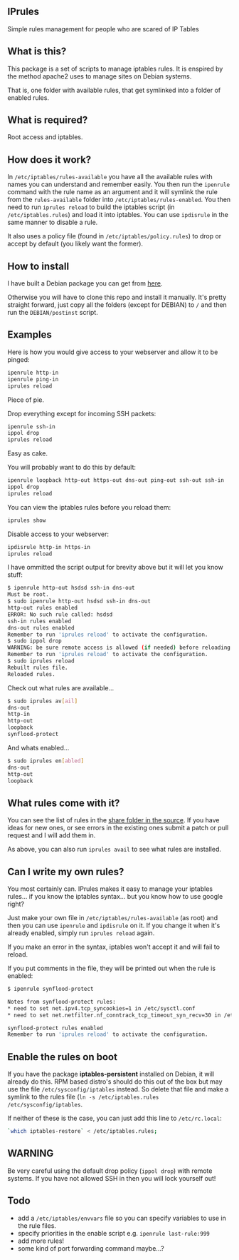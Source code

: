 IPrules
---

Simple rules management for people who are scared of IP Tables

## What is this?

This package is a set of scripts to manage iptables rules.  It is enspired by the method apache2 uses to manage sites on Debian systems.

That is, one folder with available rules, that get symlinked into a folder of enabled rules.

## What is required?

Root access and iptables.

## How does it work?

In `/etc/iptables/rules-available` you have all the available rules with names you can understand and remember easily.  You then run the `ipenrule` command with the rule name as an argument and it will symlink the rule from the `rules-available` folder into `/etc/iptables/rules-enabled`.  You then need to run `iprules reload` to build the iptables script (in `/etc/iptables.rules`) and load it into iptables.  You can use `ipdisrule` in the same manner to disable a rule.

It also uses a policy file (found in `/etc/iptables/policy.rules`) to drop or accept by default (you likely want the former).

## How to install

I have built a Debian package you can get from [here](http://hamstar.github.io/iprules/downloads/iprules_1.0.2.deb).

Otherwise you will have to clone this repo and install it manually. It's pretty straight forward, just copy all the folders (except for DEBIAN) to `/` and then run the `DEBIAN/postinst` script.

## Examples

Here is how you would give access to your webserver and allow it to be pinged:

```sh
ipenrule http-in
ipenrule ping-in
iprules reload
```

Piece of pie.

Drop everything except for incoming SSH packets:

```sh
ipenrule ssh-in
ippol drop
iprules reload
```

Easy as cake.

You will probably want to do this by default:

```sh
ipenrule loopback http-out https-out dns-out ping-out ssh-out ssh-in
ippol drop
iprules reload
```

You can view the iptables rules before you reload them:

```sh
iprules show
```

Disable access to your webserver:

```sh
ipdisrule http-in https-in
iprules reload
```

I have ommitted the script output for brevity above but it will let you know stuff:

```sh
$ ipenrule http-out hsdsd ssh-in dns-out
Must be root.
$ sudo ipenrule http-out hsdsd ssh-in dns-out
http-out rules enabled
ERROR: No such rule called: hsdsd
ssh-in rules enabled
dns-out rules enabled
Remember to run 'iprules reload' to activate the configuration.
$ sudo ippol drop
WARNING: be sure remote access is allowed (if needed) before reloading
Remember to run 'iprules reload' to activate the configuration.
$ sudo iprules reload
Rebuilt rules file.
Reloaded rules.
```

Check out what rules are available...

```sh
$ sudo iprules av[ail]
dns-out
http-in
http-out
loopback
synflood-protect
```

And whats enabled...

```sh
$ sudo iprules en[abled]
dns-out
http-out
loopback
```

## What rules come with it?

You can see the list of rules in the [share folder in the source](https://github.com/hamstar/iprules/blob/master/usr/share/iprules/rules/).  If you have ideas for new ones, or see errors in the existing ones submit a patch or pull request and I will add them in.

As above, you can also run `iprules avail` to see what rules are installed.

## Can I write my own rules?

You most certainly can.  IPrules makes it easy to manage your iptables rules... if you know the iptables syntax... but you know how to use google right?

Just make your own file in `/etc/iptables/rules-available` (as root) and then you can use `ipenrule` and `ipdisrule` on it.  If you change it when it's already enabled, simply run `iprules reload` again.

If you make an error in the syntax, iptables won't accept it and will fail to reload.

If you put comments in the file, they will be printed out when the rule is enabled:

```sh
$ ipenrule synflood-protect

Notes from synflood-protect rules:
* need to set net.ipv4.tcp_syncookies=1 in /etc/sysctl.conf
* need to set net.netfilter.nf_conntrack_tcp_timeout_syn_recv=30 in /etc/sysctl.conf

synflood-protect rules enabled
Remember to run 'iprules reload' to activate the configuration.
```

## Enable the rules on boot

If you have the package **iptables-persistent** installed on Debian, it will already do this.  RPM based distro's should do this out of the box but may use the file `/etc/sysconfig/iptables` instead.  So delete that file and make a symlink to the rules file (`ln -s /etc/iptables.rules /etc/sysconfig/iptables`.

If neither of these is the case, you can just add this line to `/etc/rc.local`:

```sh
`which iptables-restore` < /etc/iptables.rules;
```

## WARNING

Be very careful using the default drop policy (`ippol drop`) with remote systems.  If you have not allowed SSH in then you will lock yourself out!

## Todo

* add a `/etc/iptables/envvars` file so you can specify variables to use in the rule files.
* specify priorities in the enable script e.g. `ipenrule last-rule:999`
* add more rules!
* some kind of port forwarding command maybe...?